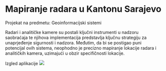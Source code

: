 # Mapiranje radara u Kantonu Sarajevo

Projekat na predmetu: Geoinformacijski sistemi

Radari i analitičke kamere su postali ključni instrumenti u nadzoru saobraćaja te njihova implementacija predstavlja ključnu strategiju za unaprjeđenje sigurnosti i nadzora. Međutim, da bi se postigao puni potencijal ovih sistema, neophodno je precizno mapiranje lokacije radara i analitičkih kamera, uzimajući u obzir specifičnosti lokacije. 

Izgled aplikacije 
![](https://github.com/nejlaBelagosi/Mapiranje-Radara-KS/assets/122165597/6b261bb2-8b9f-4165-b2e6-522e237b9466)


